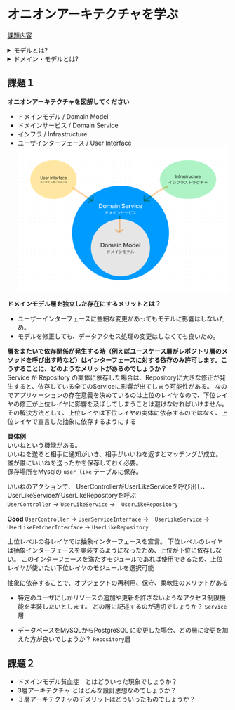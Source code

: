 # オニオンアーキテクチャを学ぶ 
[課題内容](https://airtable.com/appPxhCPFYGqqN9YU/tblVlFr2q4lIqDKYc/viwX8r6DpCRp80swL/recCneTjC0Ws8VVh1?blocks=hide)

<details>
<summary>モデルとは?</summary>
現実の世界で対象とする事象が起こる部分

具体例: 荷物管理に関する領域
</details><details>
<summary>ドメイン・モデルとは?</summary>
ソフトウェアを利用する人たちの「活動」と「関心事」の本質を簡潔に表したモノ。表現
</details>

## 課題１
**オニオンアーキテクチャを図解してください**
- ドメインモデル / Domain Model
- ドメインサービス / Domain Service
- インフラ / Infrastructure
- ユーザインターフェース / User Interface
![オニオンアーキテクチャ](./image/diagram.png)

**ドメインモデル層を独立した存在にするメリットとは？**  
- ユーザーインターフェースに些細な変更があってもモデルに影響はしないため。 
- モデルを修正しても、データアクセス処理の変更はしなくても良いため。

**層をまたいで依存関係が発生する時（例えばユースケース層がレポジトリ層のメソッドを呼び出す時など）はインターフェースに対する依存のみ許可します。こうすることに、どのようなメリットがあるのでしょうか？**  
Service が Repository の実体に依存した場合は、Repositoryに大きな修正が発生すると、依存している全てのServiceに影響が出てしまう可能性がある。
なのでアプリケーションの存在意義を決めているのは上位のレイヤなので、下位レイヤの修正が上位レイヤに影響を及ぼしてしまうことは避けなければいけません。
その解決方法として、上位レイヤは下位レイヤの実体に依存するのではなく、上位レイヤで宣言した抽象に依存するようにする


**具体例**  
いいねという機能がある。  
いいねを送ると相手に通知がいき、相手がいいねを返すとマッチングが成立。  
誰が誰にいいねを送ったかを保存しておく必要。  
保存場所をMysqlの `user_like` テーブルに保存。

いいねのアクションで、
UserControllerがUserLikeServiceを呼び出し、UserLikeServiceがUserLikeRepositoryを呼ぶ  
`UserController` → `UserLikeService` →　`UserLikeRepository`

**Good**
`UserController` → `UserServiceInterface` →　`UserLikeService` →　`UserLikeFetcherInterface` → `UserLikeRepository`  

上位レベルの各レイヤでは抽象インターフェースを宣言。
下位レベルのレイヤは抽象インターフェースを実装するようになったため、上位が下位に依存しない。
このインターフェースを満たすモジュールであれば使用できるため、上位レイヤが使いたい下位レイヤのモジュールを選択可能

抽象に依存することで、オブジェクトの再利用、保守、柔軟性のメリットがある

- 特定のユーザにしかリソースの追加や更新を許さないようなアクセス制限機能を実装したいとします。
どの層に記述するのが適切でしょうか？
`Service`層

- データベースをMySQLからPostgreSQL に変更した場合、どの層に変更を加えた方が良いでしょうか？
`Repository`層

## 課題２
- ドメインモデル貧血症　とはどういった現象でしょうか？
- 3層アーキテクチャ とはどんな設計思想なのでしょうか？
- ３層アーキテクチャのデメリットはどういったものでしょうか？ 

